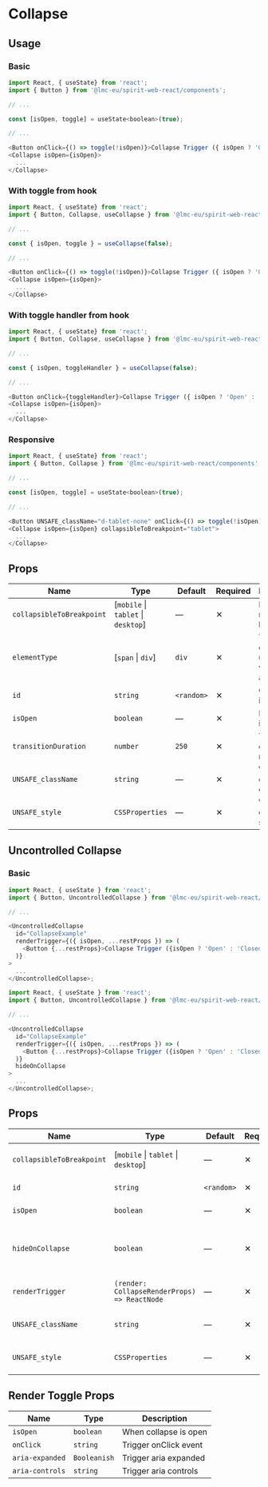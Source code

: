 # Collapse

## Usage

### Basic

```javascript
import React, { useState} from 'react';
import { Button } from '@lmc-eu/spirit-web-react/components';

// ...

const [isOpen, toggle] = useState<boolean>(true);

// ...

<Button onClick={() => toggle(!isOpen)}>Collapse Trigger ({ isOpen ? 'Open' : 'Closed' })</Button>
<Collapse isOpen={isOpen}>
  ...
</Collapse>
```

### With toggle from hook

```javascript
import React, { useState} from 'react';
import { Button, Collapse, useCollapse } from '@lmc-eu/spirit-web-react/components';

// ...

const { isOpen, toggle } = useCollapse(false);

// ...

<Button onClick={() => toggle(!isOpen)}>Collapse Trigger ({ isOpen ? 'Open' : 'Closed' })</Button>
<Collapse isOpen={isOpen}>
  ...
</Collapse>
```

### With toggle handler from hook

```javascript
import React, { useState} from 'react';
import { Button, Collapse, useCollapse } from '@lmc-eu/spirit-web-react/components';

// ...

const { isOpen, toggleHandler } = useCollapse(false);

// ...

<Button onClick={toggleHandler}>Collapse Trigger ({ isOpen ? 'Open' : 'Closed' })</Button>
<Collapse isOpen={isOpen}>
  ...
</Collapse>
```

### Responsive

```javascript
import React, { useState} from 'react';
import { Button, Collapse } from '@lmc-eu/spirit-web-react/components';

// ...

const [isOpen, toggle] = useState<boolean>(true);

// ...

<Button UNSAFE_className="d-tablet-none" onClick={() => toggle(!isOpen)}>Collapse Trigger ({ isOpen ? 'Open' : 'Closed' })</Button>
<Collapse isOpen={isOpen} collapsibleToBreakpoint="tablet">
  ...
</Collapse>
```

## Props

| Name                      | Type                                | Default    | Required | Description                                 |
| ------------------------- | ----------------------------------- | ---------- | -------- | ------------------------------------------- |
| `collapsibleToBreakpoint` | [`mobile` \| `tablet` \| `desktop`] | —          | ✕        | Handle for responsive breakpoint            |
| `elementType`             | [`span` \| `div`]                   | `div`      | ✕        | Type of element used as wrapper and content |
| `id`                      | `string`                            | `<random>` | ✕        | Component id                                |
| `isOpen`                  | `boolean`                           | —          | ✕        | Is open on initialization                   |
| `transitionDuration`      | `number`                            | `250`      | ✕        | Transition duration in miliseconds          |
| `UNSAFE_className`        | `string`                            | —          | ✕        | Wrapper custom class name                   |
| `UNSAFE_style`            | `CSSProperties`                     | —          | ✕        | Wrapper custom style                        |

## Uncontrolled Collapse

### Basic

```javascript
import React, { useState } from 'react';
import { Button, UncontrolledCollapse } from '@lmc-eu/spirit-web-react/components';

// ...

<UncontrolledCollapse
  id="CollapseExample"
  renderTrigger={({ isOpen, ...restProps }) => (
    <Button {...restProps}>Collapse Trigger ({isOpen ? 'Open' : 'Closed'})</Button>
  )}
>
  ...
</UncontrolledCollapse>;
```

```javascript
import React, { useState } from 'react';
import { Button, UncontrolledCollapse } from '@lmc-eu/spirit-web-react/components';

// ...

<UncontrolledCollapse
  id="CollapseExample"
  renderTrigger={({ isOpen, ...restProps }) => (
    <Button {...restProps}>Collapse Trigger ({isOpen ? 'Open' : 'Closed'})</Button>
  )}
  hideOnCollapse
>
  ...
</UncontrolledCollapse>;
```

## Props

| Name                      | Type                                         | Default    | Required | Description                            |
| ------------------------- | -------------------------------------------- | ---------- | -------- | -------------------------------------- |
| `collapsibleToBreakpoint` | [`mobile` \| `tablet` \| `desktop`]          | —          | ✕        | Handle for responsive breakpoint       |
| `id`                      | `string`                                     | `<random>` | ✕        | Component id                           |
| `isOpen`                  | `boolean`                                    | —          | ✕        | Is open on initialization              |
| `hideOnCollapse`          | `boolean`                                    | —          | ✕        | Hides button when content is displayed |
| `renderTrigger`           | `(render: CollapseRenderProps) => ReactNode` | —          | ✕        | Properties for trigger render          |
| `UNSAFE_className`        | `string`                                     | —          | ✕        | Wrapper custom classname               |
| `UNSAFE_style`            | `CSSProperties`                              | —          | ✕        | Wrapper custom style                   |

## Render Toggle Props

| Name            | Type         | Description           |
| --------------- | ------------ | --------------------- |
| `isOpen`        | `boolean`    | When collapse is open |
| `onClick`       | `string`     | Trigger onClick event |
| `aria-expanded` | `Booleanish` | Trigger aria expanded |
| `aria-controls` | `string`     | Trigger aria controls |
